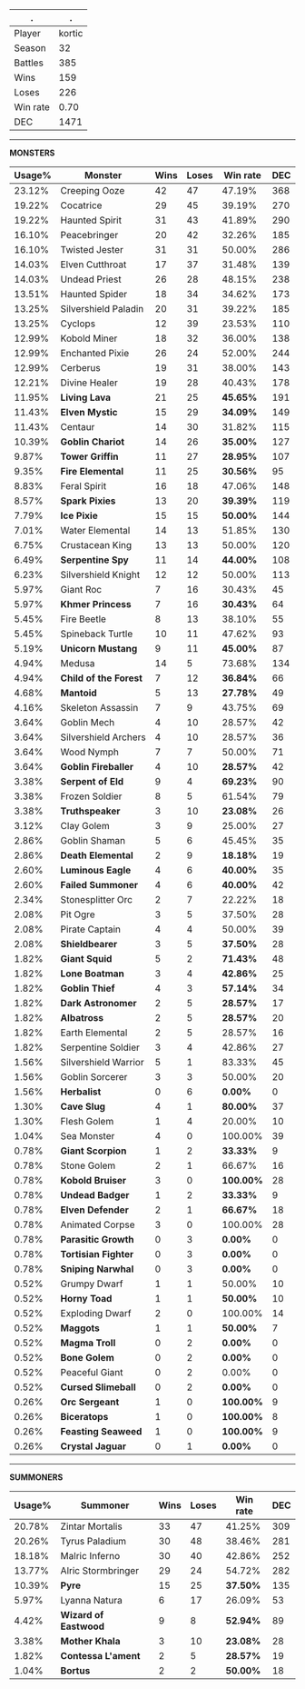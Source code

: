 .|.
|-|-
Player|kortic
Season|32
Battles|385
Wins|159
Loses|226
Win rate|0.70
DEC|1471

---
**MONSTERS**

Usage%|Monster|Wins|Loses|Win rate|DEC|
-|-|-|-|-|-|
23.12%|Creeping Ooze|42|47|47.19%|368|
19.22%|Cocatrice|29|45|39.19%|270|
19.22%|Haunted Spirit|31|43|41.89%|290|
16.10%|Peacebringer|20|42|32.26%|185|
16.10%|Twisted Jester|31|31|50.00%|286|
14.03%|Elven Cutthroat|17|37|31.48%|139|
14.03%|Undead Priest|26|28|48.15%|238|
13.51%|Haunted Spider|18|34|34.62%|173|
13.25%|Silvershield Paladin|20|31|39.22%|185|
13.25%|Cyclops|12|39|23.53%|110|
12.99%|Kobold Miner|18|32|36.00%|138|
12.99%|Enchanted Pixie|26|24|52.00%|244|
12.99%|Cerberus|19|31|38.00%|143|
12.21%|Divine Healer|19|28|40.43%|178|
11.95%|**Living Lava**|21|25|**45.65%**|191|
11.43%|**Elven Mystic**|15|29|**34.09%**|149|
11.43%|Centaur|14|30|31.82%|115|
10.39%|**Goblin Chariot**|14|26|**35.00%**|127|
9.87%|**Tower Griffin**|11|27|**28.95%**|107|
9.35%|**Fire Elemental**|11|25|**30.56%**|95|
8.83%|Feral Spirit|16|18|47.06%|148|
8.57%|**Spark Pixies**|13|20|**39.39%**|119|
7.79%|**Ice Pixie**|15|15|**50.00%**|144|
7.01%|Water Elemental|14|13|51.85%|130|
6.75%|Crustacean King|13|13|50.00%|120|
6.49%|**Serpentine Spy**|11|14|**44.00%**|108|
6.23%|Silvershield Knight|12|12|50.00%|113|
5.97%|Giant Roc|7|16|30.43%|45|
5.97%|**Khmer Princess**|7|16|**30.43%**|64|
5.45%|Fire Beetle|8|13|38.10%|55|
5.45%|Spineback Turtle|10|11|47.62%|93|
5.19%|**Unicorn Mustang**|9|11|**45.00%**|87|
4.94%|Medusa|14|5|73.68%|134|
4.94%|**Child of the Forest**|7|12|**36.84%**|66|
4.68%|**Mantoid**|5|13|**27.78%**|49|
4.16%|Skeleton Assassin|7|9|43.75%|69|
3.64%|Goblin Mech|4|10|28.57%|42|
3.64%|Silvershield Archers|4|10|28.57%|36|
3.64%|Wood Nymph|7|7|50.00%|71|
3.64%|**Goblin Fireballer**|4|10|**28.57%**|42|
3.38%|**Serpent of Eld**|9|4|**69.23%**|90|
3.38%|Frozen Soldier|8|5|61.54%|79|
3.38%|**Truthspeaker**|3|10|**23.08%**|26|
3.12%|Clay Golem|3|9|25.00%|27|
2.86%|Goblin Shaman|5|6|45.45%|35|
2.86%|**Death Elemental**|2|9|**18.18%**|19|
2.60%|**Luminous Eagle**|4|6|**40.00%**|35|
2.60%|**Failed Summoner**|4|6|**40.00%**|42|
2.34%|Stonesplitter Orc|2|7|22.22%|18|
2.08%|Pit Ogre|3|5|37.50%|28|
2.08%|Pirate Captain|4|4|50.00%|39|
2.08%|**Shieldbearer**|3|5|**37.50%**|28|
1.82%|**Giant Squid**|5|2|**71.43%**|48|
1.82%|**Lone Boatman**|3|4|**42.86%**|25|
1.82%|**Goblin Thief**|4|3|**57.14%**|34|
1.82%|**Dark Astronomer**|2|5|**28.57%**|17|
1.82%|**Albatross**|2|5|**28.57%**|20|
1.82%|Earth Elemental|2|5|28.57%|16|
1.82%|Serpentine Soldier|3|4|42.86%|27|
1.56%|Silvershield Warrior|5|1|83.33%|45|
1.56%|Goblin Sorcerer|3|3|50.00%|20|
1.56%|**Herbalist**|0|6|**0.00%**|0|
1.30%|**Cave Slug**|4|1|**80.00%**|37|
1.30%|Flesh Golem|1|4|20.00%|10|
1.04%|Sea Monster|4|0|100.00%|39|
0.78%|**Giant Scorpion**|1|2|**33.33%**|9|
0.78%|Stone Golem|2|1|66.67%|16|
0.78%|**Kobold Bruiser**|3|0|**100.00%**|28|
0.78%|**Undead Badger**|1|2|**33.33%**|9|
0.78%|**Elven Defender**|2|1|**66.67%**|18|
0.78%|Animated Corpse|3|0|100.00%|28|
0.78%|**Parasitic Growth**|0|3|**0.00%**|0|
0.78%|**Tortisian Fighter**|0|3|**0.00%**|0|
0.78%|**Sniping Narwhal**|0|3|**0.00%**|0|
0.52%|Grumpy Dwarf|1|1|50.00%|10|
0.52%|**Horny Toad**|1|1|**50.00%**|10|
0.52%|Exploding Dwarf|2|0|100.00%|14|
0.52%|**Maggots**|1|1|**50.00%**|7|
0.52%|**Magma Troll**|0|2|**0.00%**|0|
0.52%|**Bone Golem**|0|2|**0.00%**|0|
0.52%|Peaceful Giant|0|2|0.00%|0|
0.52%|**Cursed Slimeball**|0|2|**0.00%**|0|
0.26%|**Orc Sergeant**|1|0|**100.00%**|9|
0.26%|**Biceratops**|1|0|**100.00%**|8|
0.26%|**Feasting Seaweed**|1|0|**100.00%**|9|
0.26%|**Crystal Jaguar**|0|1|**0.00%**|0|

---
**SUMMONERS**

Usage%|Summoner|Wins|Loses|Win rate|DEC|
-|-|-|-|-|-|
20.78%|Zintar Mortalis|33|47|41.25%|309|
20.26%|Tyrus Paladium|30|48|38.46%|281|
18.18%|Malric Inferno|30|40|42.86%|252|
13.77%|Alric Stormbringer|29|24|54.72%|282|
10.39%|**Pyre**|15|25|**37.50%**|135|
5.97%|Lyanna Natura|6|17|26.09%|53|
4.42%|**Wizard of Eastwood**|9|8|**52.94%**|89|
3.38%|**Mother Khala**|3|10|**23.08%**|28|
1.82%|**Contessa L'ament**|2|5|**28.57%**|19|
1.04%|**Bortus**|2|2|**50.00%**|18|
